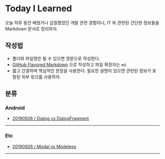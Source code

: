 # Today I Learned

오늘 하루 동안 배웠거나 삽질했었던 개발 관련 경험이나, IT 와 관련된 간단한 정보들을 Markdown 문서로 정리하자.

## 작성법

- 폴더와 파일명은 될 수 있으면 영문으로 작성한다.
- [GitHub Flavored Markdown](https://guides.github.com/features/mastering-markdown/) 으로 작성하고 파일 확장자는 `md`.
- 짧고 간결하며 핵심적인 문장을 사용한다. 필요한 설명이 있으면 관련된 정보가 포함된 외부 링크를 사용하자.

## 분류

### Android

- [20190926 / Dialog vs DialogFragment](https://github.com/OnesangYou/TIL/blob/master/android/20190926.md)

---

### Etc

- [20190926 / Modal vs Modeless](https://github.com/OnesangYou/TIL/blob/master/etc/20190926.md)

---
